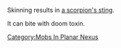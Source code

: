 Skinning results in [a scorpion's
sting](Scorpion_Sting_(Poison) "wikilink").

It can bite with doom toxin.

[Category:Mobs In Planar
Nexus](Category:Mobs_In_Planar_Nexus "wikilink")
